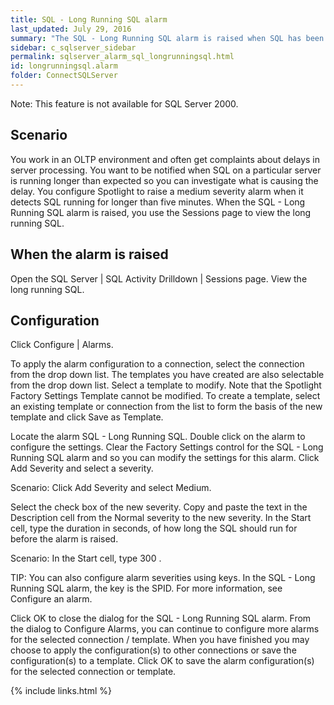 ```yaml
---
title: SQL - Long Running SQL alarm
last_updated: July 29, 2016
summary: "The SQL - Long Running SQL alarm is raised when SQL has been running longer than a configured time. Because the (configured time) is unique to each environment, the SQL - Long Running SQL alarm, by default, is not configured."
sidebar: c_sqlserver_sidebar
permalink: sqlserver_alarm_sql_longrunningsql.html
id: longrunningsql.alarm
folder: ConnectSQLServer
---
```





Note: This feature is not available for SQL Server 2000.




## Scenario

You work in an OLTP environment and often get complaints about delays in server processing. You want to be notified when SQL on a particular server is running longer than expected so you can investigate what is causing the delay. You configure Spotlight to raise a medium severity alarm when it detects SQL running for longer than five minutes. When the SQL - Long Running SQL alarm is raised, you use the Sessions page to view the long running SQL.


## When the alarm is raised

Open the SQL Server \| SQL Activity Drilldown \| Sessions page. View the long running SQL.

## Configuration

Click Configure \| Alarms.

To apply the alarm configuration to a connection, select the connection from the drop down list. The templates you have created are also selectable from the drop down list. Select a template to modify. Note that the Spotlight Factory Settings Template cannot be modified. To create a template, select an existing template or connection from the list to form the basis of the new template and click Save as Template.

Locate the alarm SQL - Long Running SQL. Double click on the alarm to configure the settings.
Clear the Factory Settings control for the SQL - Long Running SQL alarm and so you can modify the settings for this alarm.
Click Add Severity and select a severity.

Scenario: Click Add Severity and select Medium.

Select the check box of the new severity.
Copy and paste the text in the Description cell from the Normal severity to the new severity.
In the Start cell, type the duration in seconds, of how long the SQL should run for before the alarm is raised.

Scenario: In the Start cell, type 300 .


 TIP: You can also configure alarm severities using keys. In the SQL - Long Running SQL alarm, the key is the SPID. For more information, see Configure an alarm.


Click OK to close the dialog for the SQL - Long Running SQL alarm.
From the dialog to Configure Alarms, you can continue to configure more alarms for the selected connection / template. When you have finished you may choose to apply the configuration(s) to other connections or save the configuration(s) to a template.
Click OK to save the alarm configuration(s) for the selected connection or template.

{% include links.html %}
